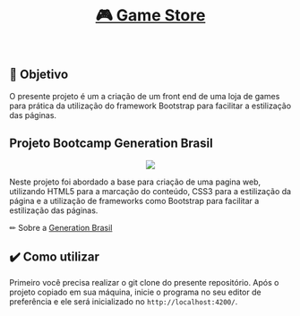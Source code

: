 <div align="center"> 
  <h1>  <a href="https://brazil.generation.org/](https://marjorymatos.github.io/PaginaGameStore/"> 🎮 Game Store</a></h1>
</div>
<br />

## 🚀 Objetivo

O presente projeto é um a criação de um front end de uma loja de games para prática da utilização do framework Bootstrap para facilitar a estilização das páginas.

## Projeto Bootcamp Generation Brasil

<div align="center"> 
 <img src="https://user-images.githubusercontent.com/86428389/165376964-ab642240-1f40-4c87-9d45-6c6d2eee1a5b.png">
</div> 

Neste projeto foi abordado a base para criação de uma pagina web, utilizando HTML5 para a marcação do conteúdo, CSS3 para a estilização da página e a utilização de frameworks como Bootstrap para facilitar a estilização das páginas. 

✏ Sobre a [Generation Brasil](https://brazil.generation.org/)

## ✔️ Como utilizar

Primeiro você precisa realizar o git clone do presente repositório.
Após o projeto copiado em sua máquina, inicie o programa no seu editor de preferência e ele será inicializado no `http://localhost:4200/`.
